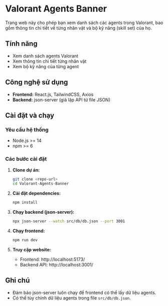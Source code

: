 # Valorant Agents Banner

Trang web này cho phép bạn xem danh sách các agents trong Valorant, bao gồm thông tin chi tiết về từng nhân vật và bộ kỹ năng (skill set) của họ.

## Tính năng
- Xem danh sách agents Valorant
- Xem thông tin chi tiết từng nhân vật
- Xem bộ kỹ năng của từng agent

## Công nghệ sử dụng
- **Frontend:** React.js, TailwindCSS, Axios
- **Backend:** json-server (giả lập API từ file JSON)

## Cài đặt và chạy

### Yêu cầu hệ thống
- Node.js >= 14
- npm >= 6

### Các bước cài đặt

1. **Clone dự án:**
   ```bash
   git clone <repo-url>
   cd Valorant-Agents-Banner
   ```

2. **Cài đặt dependencies:**
   ```bash
   npm install
   ```

3. **Chạy backend (json-server):**
   ```bash
   npx json-server --watch src/db/db.json --port 3001
   ```

4. **Chạy frontend:**
   ```bash
   npm run dev
   ```

5. **Truy cập website:**
   - Frontend: http://localhost:5173/
   - Backend API: http://localhost:3001/

## Ghi chú
- Đảm bảo json-server luôn chạy để frontend có thể lấy dữ liệu agents.
- Có thể tùy chỉnh dữ liệu agents trong file `src/db/db.json`.
